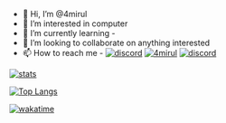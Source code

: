- 👋 Hi, I’m @4mirul
- 👀 I’m interested in computer
- 🌱 I’m currently learning -
- 💞️ I’m looking to collaborate on anything interested
- 📫 How to reach me - [![discord](https://img.shields.io/badge/-4mirul.bio.link-blue?logo=biolink)](https://discord.gg/YQHBp2Q7XP) [![4mirul](https://img.shields.io/uptimerobot/status/m793875570-17e82da12b62973668e3f558?label=4mirul.com)](https://www.4mirul.com)
  [![discord](https://img.shields.io/discord/236477623239311360?color=7289DA&label=Torqueserver&logo=discord&logoColor=white&flat)](https://discord.gg/YQHBp2Q7XP)

<!-- [![discord-yuu](https://dcbadge.vercel.app/api/shield/139787130212843520?style=flat&theme=discord-inverted)](https://discord.gg/YQHBp2Q7XP) -->
<!---
4mirul/4mirul is a ✨ special ✨ repository because its `README.md` (this file) appears on your GitHub profile.
You can click the Preview link to take a look at your changes.
--->

[![stats](https://github-readme-stats.vercel.app/api?username=4mirul&show_icons=true&include_all_commits=true&title_color=fff&icon_color=bc7af5&text_color=9f9f9f&bg_color=151515&border_color=00000000)](https://github.com/anuraghazra/github-readme-stats)

[![Top Langs](https://github-readme-stats.vercel.app/api/top-langs/?username=4mirul&langs_count=10&layout=compact&title_color=fff&icon_color=bc7af5&text_color=9f9f9f&bg_color=151515&border_color=00000000&exclude_repo=github-readme-stats)](https://github.com/anuraghazra/github-readme-stats)

[![wakatime](https://github-readme-stats.vercel.app/api/wakatime?username=4mirul&layout=compact&title_color=fff&icon_color=bc7af5&text_color=9f9f9f&bg_color=151515&border_color=00000000)](https://github.com/anuraghazra/github-readme-stats)
